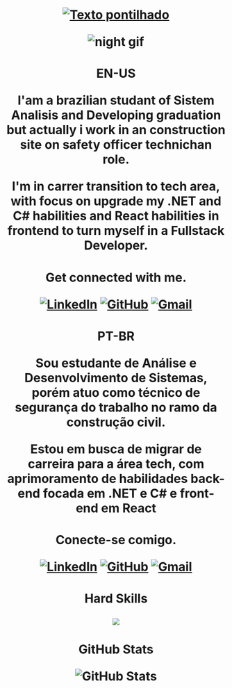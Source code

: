 <h1 align="center"><a href="https://git.io/typing-svg"><img src="https://readme-typing-svg.demolab.com?font=Fira+Code&pause=1000&color=FFFFFF&background=000000&center=true&vCenter=true&width=750&lines=Hi+everyone+!+My+name+is+Felipe+and+this+is+my+GitHub+profile." alt="Texto pontilhado" /></a>


![night gif](https://github.com/user-attachments/assets/97dffbf2-11db-4f25-a2f4-0bdbbb4ce254)



<h1 align="center">
  EN-US


I'am a brazilian studant of Sistem Analisis and Developing graduation but actually i work in an construction site on safety officer technichan role.

I'm in carrer transition to tech area, with focus on upgrade my .NET and C# habilities and React habilities in frontend to turn myself in a Fullstack Developer.

<H1 ALIGN="CENTER">
  Get connected with me.

[![LinkedIn](https://img.shields.io/badge/LinkedIn-0077B5?style=for-the-badge&logo=linkedin&logoColor=white)](https://www.linkedin.com/in/felipedomingospaes/) [![GitHub](https://img.shields.io/badge/GitHub-100000?style=for-the-badge&logo=github&logoColor=white)](https://github.com/felipedpb) [![Gmail](https://img.shields.io/badge/Gmail-333333?style=for-the-badge&logo=gmail&logoColor=red)](mailto:felipedpb0607@gmail.com)

<h1 align="center">
  PT-BR


Sou estudante de Análise e Desenvolvimento de Sistemas, porém atuo como técnico de segurança do trabalho no ramo da construção civil.

Estou em busca de migrar de carreira para a área tech, com aprimoramento de habilidades back-end focada em .NET e C# e front-end em React

<h1 align="center">

Conecte-se comigo.

[![LinkedIn](https://img.shields.io/badge/LinkedIn-0077B5?style=for-the-badge&logo=linkedin&logoColor=white)](https://www.linkedin.com/in/felipedomingospaes/) [![GitHub](https://img.shields.io/badge/GitHub-100000?style=for-the-badge&logo=github&logoColor=white)](https://github.com/felipedpb) [![Gmail](https://img.shields.io/badge/Gmail-333333?style=for-the-badge&logo=gmail&logoColor=red)](mailto:felipedpb0607@gmail.com)

<H1 ALIGN="CENTER">
 Hard Skills



<p align="center">
  <a href="https://skillicons.dev">
    <img src="https://skillicons.dev/icons?i=cs,dotnet,react,azure,git,github,vscode" />
  </a>
</p>

<h1 align="center">
GitHub Stats

![GitHub Stats](https://github-readme-stats.vercel.app/api?username=felipedpb&theme=transparent&bg_color=000&border_color=30A3DC&show_icons=true&icon_color=30A3DC&title_color=E94D5F&text_color=FFF)
